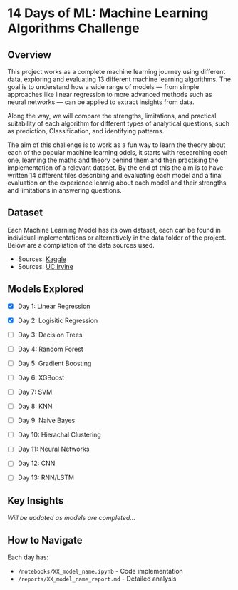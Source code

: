# 14 Days of ML: Machine Learning Algorithms Challenge

## Overview
This project works as a complete machine learning journey using different data, exploring and evaluating 13 different machine learning algorithms. The goal is to understand how a wide range of models — from simple approaches like linear regression to more advanced methods such as neural networks — can be applied to extract insights from data.

Along the way, we will compare the strengths, limitations, and practical suitability of each algorithm for different types of analytical questions, such as prediction, Classification, and identifying patterns.

The aim of this challenge is to work as a fun way to learn the theory about each of the popular machine learning odels, it starts with researching each one, learning the maths and theory behind them and then practising the implementation of a relevant dataset. By the end of this the aim is to have written 14 different files describing and evaluating each model and a final evaluation on the experience learnig about each model and their strengths and limitations in answering questions.

## Dataset
Each Machine Learning Model has its own dataset, each can be found in individual implementations or alternatively in the data folder of the project. Below are a compliation of the data sources used. 
- Sources: [Kaggle](https://www.kaggle.com/datasets)
- Sources: [UC Irvine](https://archive.ics.uci.edu/)

## Models Explored
- [x] Day 1: Linear Regression
- [x] Day 2: Logisitic Regression  
- [ ] Day 3: Decision Trees
- [ ] Day 4: Random Forest
- [ ] Day 5: Gradient Boosting
- [ ] Day 6: XGBoost
- [ ] Day 7: SVM
- [ ] Day 8: KNN
- [ ] Day 9: Naive Bayes
- [ ] Day 10: Hierachal Clustering
- [ ] Day 11: Neural Networks
- [ ] Day 12: CNN
- [ ] Day 13: RNN/LSTM


## Key Insights
*Will be updated as models are completed...*

## How to Navigate
Each day has:
- `/notebooks/XX_model_name.ipynb` - Code implementation
- `/reports/XX_model_name_report.md` - Detailed analysis
